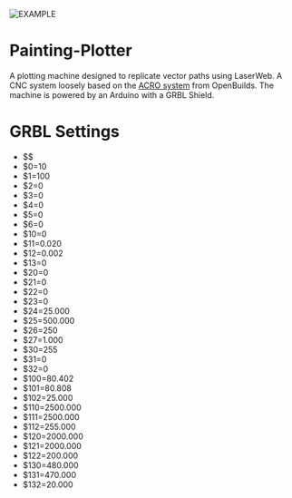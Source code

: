 ![EXAMPLE](https://github.com/badalmer/Noise-Bench/blob/master/IMG_20180301_171956.jpg)

# Painting-Plotter
A plotting machine designed to replicate vector paths using LaserWeb. A CNC system loosely based on the [ACRO system](https://openbuilds.com/builds/openbuilds-acro-system.5416/) from OpenBuilds. The machine is 
powered by an Arduino with a GRBL Shield.

# GRBL Settings
* $$
* $0=10 
* $1=100 
* $2=0 
* $3=0 
* $4=0
* $5=0
* $6=0
* $10=0
* $11=0.020
* $12=0.002
* $13=0
* $20=0
* $21=0
* $22=0
* $23=0
* $24=25.000
* $25=500.000
* $26=250
* $27=1.000
* $30=255
* $31=0
* $32=0
* $100=80.402
* $101=80.808
* $102=25.000
* $110=2500.000
* $111=2500.000
* $112=255.000
* $120=2000.000
* $121=2000.000
* $122=200.000
* $130=480.000
* $131=470.000
* $132=20.000
